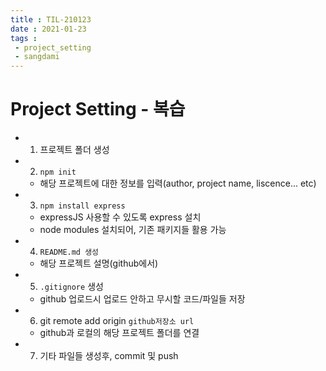 ```yaml
---
title : TIL-210123
date : 2021-01-23
tags : 
 - project_setting
 - sangdami
---
```


# Project Setting - 복습
* 1. 프로젝트 폴더 생성
* 2. `npm init` 
    * 해당 프로젝트에 대한 정보를 입력(author, project name, liscence... etc)
* 3. `npm install express`
    * expressJS 사용할 수 있도록 express 설치
    * node modules 설치되어, 기존 패키지들 활용 가능
* 4. `README.md 생성`
    * 해당 프로젝트 설명(github에서)
* 5. `.gitignore` 생성
    * github 업로드시 업로드 안하고 무시할 코드/파일들 저장
* 6. git remote add origin `github저장소 url`
    * github과 로컬의 해당 프로젝트 폴더를 연결
* 7. 기타 파일들 생성후, commit 및 push